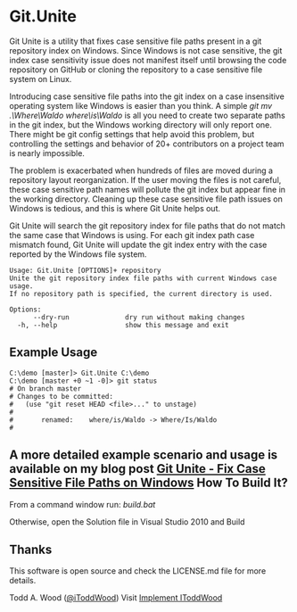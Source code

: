 Git.Unite
=========
Git Unite is a utility that fixes case sensitive file paths present in a git repository index on Windows. Since Windows is not case sensitive, the git index case sensitivity issue does not manifest itself until browsing the code repository on GitHub or cloning the repository to a case sensitive file system on Linux.

Introducing case sensitive file paths into the git index on a case insensitive operating system like Windows is easier than you think. A simple *git mv .\Where\Waldo where\is\Waldo* is all you need to create two separate paths in the git index, but the Windows working directory will only report one. There might be git config settings that help avoid this problem, but controlling the settings and behavior of 20+ contributors on a project team is nearly impossible.

The problem is exacerbated when hundreds of files are moved during a repository layout reorganization. If the user moving the files is not careful, these case sensitive path names will pollute the git index but appear fine in the working directory. Cleaning up these case sensitive file path issues on Windows is tedious, and this is where Git Unite helps out.

Git Unite will search the git repository index for file paths that do not match the same case that Windows is using. For each git index path case mismatch found, Git Unite will update the git index entry with the case reported by the Windows file system.

    Usage: Git.Unite [OPTIONS]+ repository
    Unite the git repository index file paths with current Windows case usage.
    If no repository path is specified, the current directory is used.
    
    Options:
          --dry-run              dry run without making changes
      -h, --help                 show this message and exit

Example Usage
---------------- 
    C:\demo [master]> Git.Unite C:\demo
    C:\demo [master +0 ~1 -0]> git status
    # On branch master
    # Changes to be committed:
    #   (use "git reset HEAD <file>..." to unstage)
    #
    #       renamed:    where/is/Waldo -> Where/Is/Waldo
    #

A more detailed example scenario and usage is available on my blog post [Git Unite - Fix Case Sensitive File Paths on Windows](http://www.woodcp.com/2013/01/git-unite-fix-case-sensitive-file-paths-on-windows/ "Wood Consulting Practice, LLC")
How To Build It?
----------------
From a command window run: *build.bat*

Otherwise, open the Solution file in Visual Studio 2010 and Build

Thanks
------
This software is open source and check the LICENSE.md file for more details.

Todd A. Wood
([@iToddWood](https://twitter.com/iToddWood "Follow me on Twitter"))
Visit [Implement IToddWood](http://www.woodcp.com "Wood Consulting Practice, LLC")
